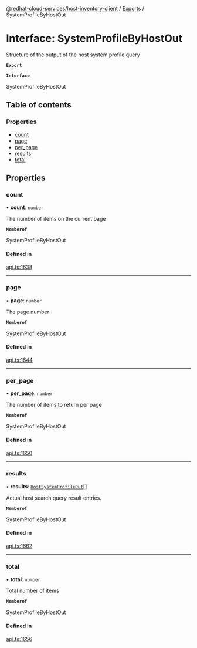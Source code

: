[@redhat-cloud-services/host-inventory-client](../README.md) / [Exports](../modules.md) / SystemProfileByHostOut

# Interface: SystemProfileByHostOut

Structure of the output of the host system profile query

**`Export`**

**`Interface`**

SystemProfileByHostOut

## Table of contents

### Properties

- [count](SystemProfileByHostOut.md#count)
- [page](SystemProfileByHostOut.md#page)
- [per\_page](SystemProfileByHostOut.md#per_page)
- [results](SystemProfileByHostOut.md#results)
- [total](SystemProfileByHostOut.md#total)

## Properties

### count

• **count**: `number`

The number of items on the current page

**`Memberof`**

SystemProfileByHostOut

#### Defined in

[api.ts:1638](https://github.com/RedHatInsights/javascript-clients/blob/master/packages/host-inventory/api.ts#L1638)

___

### page

• **page**: `number`

The page number

**`Memberof`**

SystemProfileByHostOut

#### Defined in

[api.ts:1644](https://github.com/RedHatInsights/javascript-clients/blob/master/packages/host-inventory/api.ts#L1644)

___

### per\_page

• **per\_page**: `number`

The number of items to return per page

**`Memberof`**

SystemProfileByHostOut

#### Defined in

[api.ts:1650](https://github.com/RedHatInsights/javascript-clients/blob/master/packages/host-inventory/api.ts#L1650)

___

### results

• **results**: [`HostSystemProfileOut`](HostSystemProfileOut.md)[]

Actual host search query result entries.

**`Memberof`**

SystemProfileByHostOut

#### Defined in

[api.ts:1662](https://github.com/RedHatInsights/javascript-clients/blob/master/packages/host-inventory/api.ts#L1662)

___

### total

• **total**: `number`

Total number of items

**`Memberof`**

SystemProfileByHostOut

#### Defined in

[api.ts:1656](https://github.com/RedHatInsights/javascript-clients/blob/master/packages/host-inventory/api.ts#L1656)
